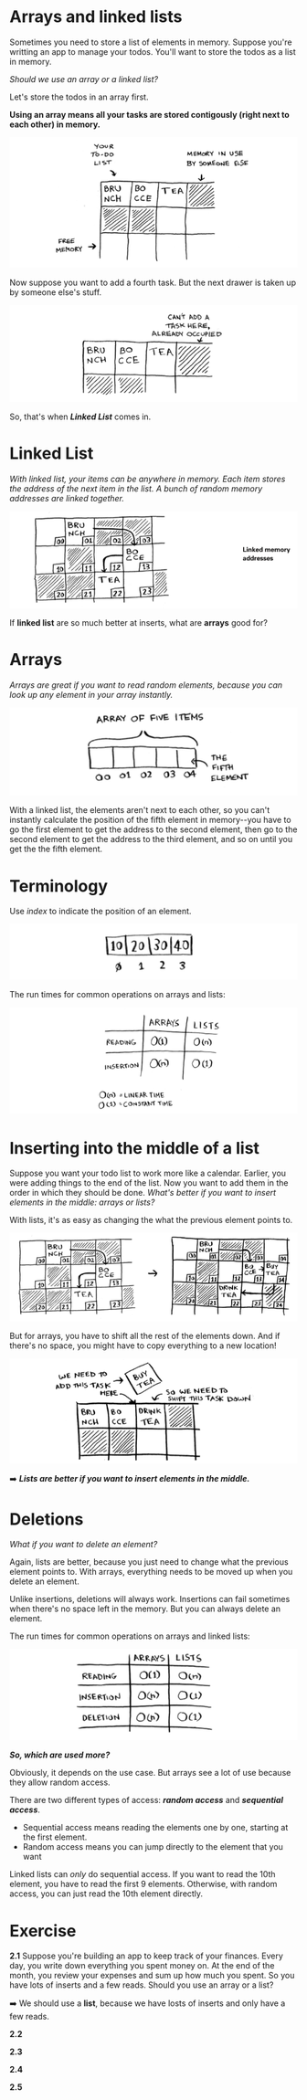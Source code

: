 # Arrays and linked lists

Sometimes you need to store a list of elements in memory. Suppose you're writting an app to manage your todos. You'll want to store the todos as a list in memory.

*Should we use an array or a linked list?*

Let's store the todos in an array first.

**Using an array means all your tasks are stored contigously (right next to each other) in memory.**

![Array Memory](../_images/memory_array.png)

Now suppose you want to add a fourth task. But the next drawer is taken up by someone else's stuff.

![Overflow Memory](../_images/memory_array_overflow.png)

So, that's when ***Linked List*** comes in.

# Linked List

*With linked list, your items can be anywhere in memory. Each item stores the address of the next item in the list. A bunch of random memory addresses are linked together.*

![Linked List](../_images/linked_list.png)

If **linked list** are so much better at inserts, what are **arrays** good for?

# Arrays

*Arrays are great if you want to read random elements, because you can look up any element in your array instantly.*

![Array](../_images/array.png)

With a linked list, the elements aren't next to each other, so you can't instantly calculate the position of the fifth element in memory--you have to go the first element to get the address to the second element, then go to the second element to get the address to the third element, and so on until you get the the fifth element.

# Terminology

Use *index* to indicate the position of an element.

![Index](../_images/index.png)

The run times for common operations on arrays and lists:

![Runtimes](../_images/runtime.png)

# Inserting into the middle of a list

Suppose you want your todo list to work more like a calendar. Earlier, you were adding things to the end of the list. Now you want to add them in the order in which they should be done.
*What's better if you want to insert elements in the middle: arrays or lists?*

With lists, it's as easy as changing the what the previous element points to.

![Insert into a linked list](../_images/insert_linked_list.png)

But for arrays, you have to shift all the rest of the elements down. And if there's no space, you might have to copy everything to a new location!

![Insert into an array](../_images/insert_array.png)

:arrow_right: ***Lists are better if you want to insert elements in the middle.***

# Deletions

*What if you want to delete an element?*

Again, lists are better, because you just need to change what the previous element points to. With arrays, everything needs to be moved up when you delete an element.

Unlike insertions, deletions will always work. Insertions can fail sometimes when there's no space left in the memory. But you can always delete an element.

The run times for common operations on arrays and linked lists:

![Deletions](../_images/deletion.png)

***So, which are used more?***

Obviously, it depends on the use case. But arrays see a lot of use because they allow random access.

There are two different types of access: ***random access*** and ***sequential access***.
- Sequential access means reading the elements one by one, starting at the first element.
- Random access means you can jump directly to the element that you want
  
Linked lists can *only* do sequential access. If you want to read the 10th element, you have to read the first 9 elements. Otherwise, with random access, you can just read the 10th element directly.

# Exercise

**2.1** 
Suppose you're building an app to keep track of your finances. Every day, you write down everything you spent money on.
At the end of the month, you review your expenses and sum up how much you spent. So you have lots of inserts and a few reads.
Should you use an array or a list?

:arrow_right: We should use a **list**, because we have losts of inserts and only have a few reads.

**2.2**

**2.3**

**2.4**

**2.5**
